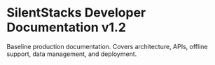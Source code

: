 # SilentStacks Developer Documentation v1.2
Baseline production documentation. Covers architecture, APIs, offline support, data management, and deployment.
